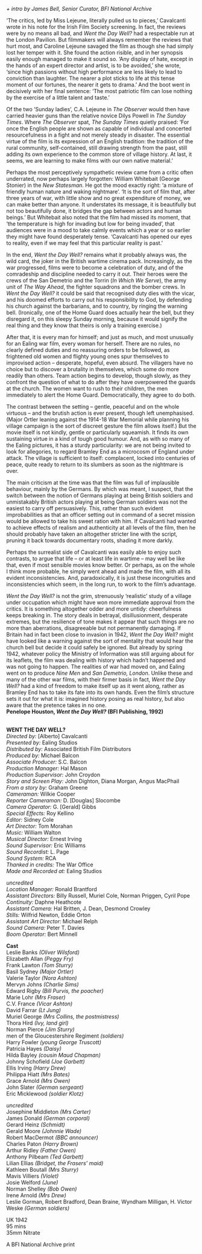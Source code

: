 
_+ intro by James Bell, Senior Curator, BFI National Archive_

‘The critics, led by Miss Lejeune, literally pulled us to pieces,’ Cavalcanti wrote in his note for the Irish Film Society screening. In fact, the reviews were by no means all bad, and _Went the Day Well?_ had a respectable run at the London Pavilion. But filmmakers will always remember the reviews that hurt most, and Caroline Lejeune savaged the film as though she had simply lost her temper with it. She found the action risible, and in her synopsis easily enough managed to make it sound so. ‘Any display of hate, except in the hands of an expert director and artist, is to be avoided,’ she wrote, ‘since high passions without high performance are less likely to lead to conviction than laughter. The nearer a plot sticks to life at this tense moment of our fortunes, the nearer it gets to drama.’ And the boot went in decisively with her final sentence: ‘The most patriotic film can lose nothing by the exercise of a little talent and taste.’

Of the two ‘Sunday ladies’, C.A. Lejeune in _The_ _Observer_ would then have carried heavier guns than the relative novice Dilys Powell in _The_ _Sunday Times_. Where _The_ _Observer_ spat, _The_ _Sunday Times_ quietly praised: ‘For once the English people are shown as capable of individual and concerted resourcefulness in a fight and not merely steady in disaster. The essential virtue of the film is its expression of an English tradition: the tradition of the rural community, self-contained, still drawing strength from the past, still adding its own experience to the common store of village history. At last, it seems, we are learning to make films with our own native material.’

Perhaps the most perceptively sympathetic review came from a critic often underrated, now perhaps largely forgotten: William Whitebait (George Stonier) in the _New Statesman_. He got the mood exactly right: ‘a mixture of friendly human nature and waking nightmare’. ‘It is the sort of film that, after three years of war, with little show and no great expenditure of money, we can make better than anyone. It understates its message, it is beautifully but not too beautifully done, it bridges the gap between actors and human beings.’ But Whitebait also noted that the film had missed its moment, that ‘the temperature is high for invading but low for being invaded’, that audiences were in a mood to take calmly events which a year or so earlier they might have found desperately tense. ‘Cavalcanti has opened our eyes to reality, even if we may feel that this particular reality is past.’

In the end, _Went the Day Well?_ remains what it probably always was, the wild card, the joker in the British wartime cinema pack. Increasingly, as the war progressed, films were to become a celebration of duty, and of the comradeship and discipline needed to carry it out. Their heroes were the crews of the San Demetrio and the Torrin (_In Which We Serve_), the army unit of _The Way Ahead_, the fighter squadrons and the bomber crews. In _Went the Day Well?_ it could be said that recognised duty dies with the vicar, and his doomed efforts to carry out his responsibility to God, by defending his church against the barbarians, and to country, by ringing the warning bell. (Ironically, one of the Home Guard does actually hear the bell, but they disregard it, on this sleepy Sunday morning, because it would signify the real thing and they know that theirs is only a training exercise.)

After that, it is every man for himself; and just as much, and most unusually for an Ealing war film, every woman for herself. There are no rules, no clearly defined duties and no reassuring orders to be followed, as frightened old women and flighty young ones spur themselves to improvised action – desperate, hopeful, even absurd. The villagers have no choice but to discover a brutality in themselves, which some do more readily than others. Team action begins to develop, though slowly, as they confront the question of what to do after they have overpowered the guards at the church. The women want to rush to their children, the men immediately to alert the Home Guard. Democratically, they agree to do both.

The contrast between the setting – gentle, peaceful and on the whole virtuous – and the brutish action is ever present, though left unemphasised. (Major Ortler leaning against the 1914-18 War Memorial while planning his village campaign is the sort of discreet gesture the film allows itself.) But the movie itself is not kindly, gentle or particularly squeamish. It finds its own sustaining virtue in a kind of tough good humour. And, as with so many of the Ealing pictures, it has a sturdy particularity: we are not being invited to look for allegories, to regard Bramley End as a microcosm of England under attack. The village is sufficient to itself: complacent, locked into centuries of peace, quite ready to return to its slumbers as soon as the nightmare is over.

The main criticism at the time was that the film was full of implausible behaviour, mainly by the Germans. By which was meant, I suspect, that the switch between the notion of Germans playing at being British soldiers and unmistakably British actors playing at being German soldiers was not the easiest to carry off persuasively. This, rather than such evident improbabilities as that an officer setting out in command of a secret mission would be allowed to take his sweet ration with him. If Cavalcanti had wanted to achieve effects of realism and authenticity at all levels of the film, then he should probably have taken an altogether stricter line with the script, pruning it back towards documentary roots, shading it more darkly.

Perhaps the surrealist side of Cavalcanti was easily able to enjoy such contrasts, to argue that life – or at least life in wartime – may well be like that, even if most sensible movies know better. Or perhaps, as on the whole I think more probable, he simply went ahead and made the film, with all its evident inconsistencies. And, paradoxically, it is just these incongruities and inconsistencies which seem, in the long run, to work to the film’s advantage.

_Went the Day Well?_ is not the grim, strenuously ‘realistic’ study of a village under occupation which might have won more immediate approval from the critics. It is something altogether odder and more untidy: cheerfulness keeps breaking in. The story deals in betrayal, disillusionment, desperate extremes, but the resilience of tone makes it appear that such things are no more than aberrations, disagreeable but not permanently damaging. If Britain had in fact been close to invasion in 1942, _Went the Day Well?_ might have looked like a warning against the sort of mentality that would hear the church bell but decide it could safely be ignored. But already by spring 1942, whatever policy the Ministry of Information was still arguing about for its leaflets, the film was dealing with history which hadn’t happened and was not going to happen. The realities of war had moved on, and Ealing went on to produce _Nine Men_ and _San Demetrio, London_. Unlike these and many of the other war films, with their firmer basis in fact, _Went the Day Well?_ had a kind of freedom to make itself up as it went along, rather as Bramley End has to take its fate into its own hands. Even the film’s structure sets it out for what it is: imagined history posing as real history, but also aware that the pretence takes in no one.  
**Penelope Houston, _Went the Day Well?_ (BFI Publishing, 1992)**
<br><br>

**WENT THE DAY WELL?**<br>
_Directed by:_ [Alberto] Cavalcanti<br>
_Presented by:_ Ealing Studios<br>
_Distributed by:_ Associated British Film Distributors<br>
_Produced by:_ Michael Balcon<br>
_Associate Producer:_ S.C. Balcon<br>
_Production Manager:_ Hal Mason<br>
_Production Supervisor:_ John Croydon<br>
_Story and Screen Play:_ John Dighton,  Diana Morgan, Angus MacPhail<br>
_From a story by:_ Graham Greene<br>
_Cameraman:_ Wilkie Cooper<br>
_Reporter Cameraman:_ D. [Douglas] Slocombe<br>
_Camera Operator:_ G. [Gerald] Gibbs<br>
_Special Effects:_ Roy Kellino<br>
_Editor:_ Sidney Cole<br>
_Art Director:_ Tom Morahan<br>
_Music:_ William Walton<br>
_Musical Director:_ Ernest Irving<br>
_Sound Supervisor:_ Eric Williams<br>
_Sound Recordist:_ L. Page<br>
_Sound System:_ RCA<br>
_Thanked in credits:_ The War Office<br>
_Made and Recorded at:_ Ealing Studios<br>

_uncredited_<br>
_Location Manager:_ Ronald Brantford<br>
_Assistant Directors:_ Billy Russell, Muriel Cole, Norman Priggen, Cyril Pope<br>
_Continuity:_ Daphne Heathcote<br>
_Assistant Camera:_ Hal Britten, J. Dean,  Desmond Crowley<br>
_Stills:_ Wilfrid Newton, Eddie Orton<br>
_Assistant Art Director:_ Michael Relph<br>
_Sound Camera:_ Peter T. Davies<br>
_Boom Operator:_ Bert Minnell<br>

**Cast**<br>
Leslie Banks _(Oliver Wilsford)_<br>
Elizabeth Allan _(Peggy Fry)_<br>
Frank Lawton _(Tom Sturry)_<br>
Basil Sydney _(Major Ortler)_<br>
Valerie Taylor _(Nora Ashton)_<br>
Mervyn Johns _(Charlie Sims)_<br>
Edward Rigby _(Bill Purvis, the poacher)_<br>
Marie Lohr _(Mrs Fraser)_<br>
C.V. France _(Vicar Ashton)_<br>
David Farrar _(Lt Jung)_<br>
Muriel George _(Mrs Collins, the postmistress)_<br>
Thora Hird _(Ivy, land girl)_<br>
Norman Pierce _(Jim Sturry)_<br>
men of the Gloucestershire Regiment _(soldiers)_<br>
Harry Fowler _(young George Truscott)_<br>
Patricia Hayes _(Daisy)_<br>
Hilda Bayley _(cousin Maud Chapman)_<br>
Johnny Schofield _(Joe Garbett)_<br>
Ellis Irving _(Harry Drew)_<br>
Philippa Hiatt _(Mrs Bates)_<br>
Grace Arnold _(Mrs Owen)_<br>
John Slater _(German sergeant)_<br>
Eric Micklewood _(soldier Klotz)_<br>

_uncredited_<br>
Josephine Middleton _(Mrs Carter)_<br>
James Donald _(German corporal)_<br>
Gerard Heinz _(Schmidt)_<br>
Gerald Moore _(Johnnie Wade)_<br>
Robert MacDermot _(BBC announcer)_<br>
Charles Paton _(Harry Brown)_<br>
Arthur Ridley _(Father Owen)_<br>
Anthony Pilbeam _(Ted Garbett)_<br>
Lilian Ellias _(Bridget, the Frasers’ maid)_<br>
Kathleen Boutall _(Mrs Sturry)_<br>
Mavis Villiers _(Violet)_<br>
Josie Welford _(June)_<br>
Norman Shelley _(Bob Owen)_<br>
Irene Arnold _(Mrs Drew)_<br>
Leslie Gorman, Robert Bradford, Dean Braine, Wyndham Milligan, H. Victor Weske _(German soldiers)_<br>

UK 1942<br>
95 mins<br>
35mm Nitrate

A BFI National Archive print<br>
<br>
<!--stackedit_data:
eyJoaXN0b3J5IjpbLTE3NzU2MjEwMzRdfQ==
-->